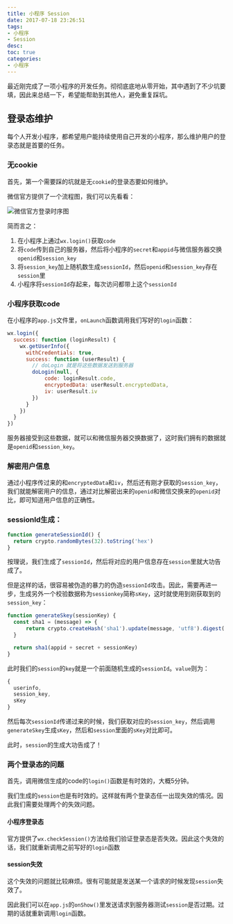 ```yaml
---
title: 小程序 Session
date: 2017-07-18 23:26:51
tags:
- 小程序
- Session
desc:
toc: true
categories:
- 小程序
---
```


最近刚完成了一项小程序的开发任务。彻彻底底地从零开始，其中遇到了不少坑要填，因此来总结一下，希望能帮助到其他人，避免重复踩坑。

<!-- more -->

## 登录态维护

每个人开发小程序，都希望用户能持续使用自己开发的小程序，那么维护用户的登录态就是首要的任务。

### 无cookie

首先，第一个需要踩的坑就是无`cookie`的登录态要如何维护。

微信官方提供了一个流程图，我们可以先看看：

![微信官方登录时序图](https://mp.weixin.qq.com/debug/wxadoc/dev/image/login.png?t=2017712)

简而言之：
1. 在小程序上通过`wx.login()`获取`code`
2. 将`code`传到自己的服务器，然后将小程序的`secret`和`appid`与微信服务器交换`openid`和`session_key`
3. 将`session_key`加上随机数生成`sessionId`，然后`openid`和`session_key`存在`session`里
4. 小程序将`sessionId`存起来，每次访问都带上这个`sessionId`

### 小程序获取code

在小程序的`app.js`文件里，`onLaunch`函数调用我们写好的`login`函数：

```js
wx.login({
  success: function (loginResult) {
    wx.getUserInfo({
      withCredentials: true,
      success: function (userResult) {
        // doLogin 就是将这些数据发送到服务器
        doLogin(null, {
            code: loginResult.code,
            encryptedData: userResult.encryptedData,
            iv: userResult.iv
        })
      }
    })
  }
})
```

服务器接受到这些数据，就可以和微信服务器交换数据了，这时我们拥有的数据就是`openid`和`session_key`。

### 解密用户信息

通过小程序传过来的和`encryptedData`和`iv`，然后还有刚才获取的`session_key`，我们就能解密用户的信息，通过对比解密出来的`openid`和微信交换来的`openid`对比，即可知道用户信息的正确性。

### sessionId生成：

```js
function generateSessionId() {
  return crypto.randomBytes(32).toString('hex')
}
```

按理说，我们生成了`sessionId`，然后将对应的用户信息存在`session`里就大功告成了。

但是这样的话，很容易被伪造的暴力的伪造`sessionId`攻击。因此，需要再进一步，生成另外一个校验数据称为`sessionkey`简称`sKey`，这时就使用到刚获取到的`session_key`：

```js
function generateSkey(sessionKey) {
  const sha1 = (message) => {
      return crypto.createHash('sha1').update(message, 'utf8').digest('hex')
  }

  return sha1(appid + secret + sessionKey)
}
```

此时我们的`session`的`key`就是一个前面随机生成的`sessionId`。`value`则为：

```js
{
  userinfo,
  session_key,
  sKey
}
```

然后每次`sessionId`传递过来的时候，我们获取对应的`session_key`，然后调用`generateSkey`生成`sKey`，然后和`session`里面的`sKey`对比即可。

此时，`session`的生成大功告成了！

### 两个登录态的问题

首先，调用微信生成的code的`login()`函数是有时效的，大概5分钟。

我们生成的`session`也是有时效的。这样就有两个登录态任一出现失效的情况。因此我们需要处理两个的失效问题。

#### 小程序登录态

官方提供了`wx.checkSession()`方法给我们验证登录态是否失效。因此这个失效的话，我们就重新调用之前写好的`login`函数

#### session失效

这个失效的问题就比较麻烦。很有可能就是发送某一个请求的时候发现`session`失效了。

因此我们可以在`app.js`的`onShow()`里发送请求到服务器测试`session`是否过期。过期的话就重新调用`login`函数。

